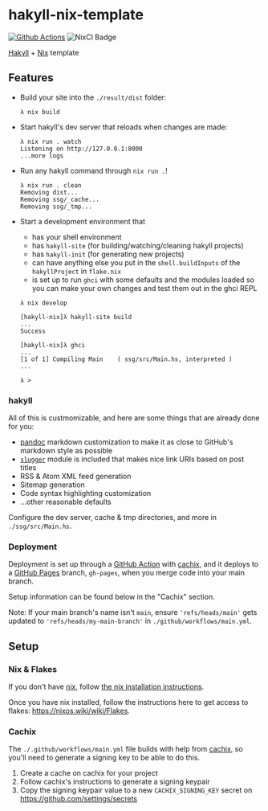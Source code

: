 # hakyll-nix-template

[![Github Actions](https://github.com/kutyel/kutyel-hakyll/actions/workflows/main.yml/badge.svg)](https://github.com/kutyel/kutyel-hakyll/actions/workflows/main.yml)
![NixCI Badge](https://nix-ci.com/badge/gh:kutyel:kutyel-hakyll)

[Hakyll](https://jaspervdj.be/hakyll/) + [Nix](https://nixos.org) template

## Features

- Build your site into the `./result/dist` folder:
  ```
  λ nix build
  ```
- Start hakyll's dev server that reloads when changes are made:
  ```
  λ nix run . watch
  Listening on http://127.0.0.1:8000
  ...more logs
  ```
- Run any hakyll command through `nix run .`!
  ```
  λ nix run . clean
  Removing dist...
  Removing ssg/_cache...
  Removing ssg/_tmp...
  ```
- Start a development environment that

  - has your shell environment
  - has `hakyll-site` (for building/watching/cleaning hakyll projects)
  - has `hakyll-init` (for generating new projects)
  - can have anything else you put in the `shell.buildInputs` of the
    `hakyllProject` in `flake.nix`
  - is set up to run `ghci` with some defaults and the modules loaded so you can
    make your own changes and test them out in the ghci REPL

  ```
  λ nix develop

  [hakyll-nix]λ hakyll-site build
  ...
  Success

  [hakyll-nix]λ ghci
  ...
  [1 of 1] Compiling Main    ( ssg/src/Main.hs, interpreted )
  ...

  λ >
  ```

### hakyll

All of this is custmomizable, and here are some things that are already done for
you:

- [pandoc](https://github.com/jgm/pandoc/) markdown customization to make it as
  close to GitHub's markdown style as possible
- [`slugger`](https://hackage.haskell.org/package/slugger) module is included that makes nice link URIs based on post titles
- RSS & Atom XML feed generation
- Sitemap generation
- Code syntax highlighting customization
- ...other reasonable defaults

Configure the dev server, cache & tmp directories, and more in
`./ssg/src/Main.hs`.

### Deployment

Deployment is set up through a [GitHub
Action](https://github.com/features/actions) with [cachix](https://cachix.org),
and it deploys to a [GitHub Pages](https://pages.github.com/) branch,
`gh-pages`, when you merge code into your main branch.

Setup information can be found below in the "Cachix" section.

Note: If your main branch's name isn't `main`, ensure `'refs/heads/main'` gets
updated to `'refs/heads/my-main-branch'` in `./github/workflows/main.yml`.

## Setup

### Nix & Flakes

If you don't have [nix](https://nixos.org), follow [the nix installation
instructions](https://nixos.org/download.html).

Once you have nix installed, follow the instructions here to get access to
flakes: https://nixos.wiki/wiki/Flakes.

### Cachix

The `./.github/workflows/main.yml` file builds with help from
[cachix](https://app.cachix.org), so you'll need to generate a signing key to be
able to do this.

1. Create a cache on cachix for your project
1. Follow cachix's instructions to generate a signing keypair
1. Copy the signing keypair value to a new `CACHIX_SIGNING_KEY` secret on
   https://github.com/settings/secrets
